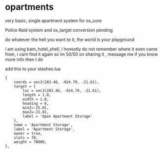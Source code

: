 # opartments
very basic, single apartment system for ox_core

Police Raid system and ox_target conversion pending 

do whatever the hell you want to it, the world is your playground

i am using bam_hotel_shell, i honestly do not remember where it even came from, i cant find it again so im 50/50 on sharing it , message me if you know more info then I do

add this to your stashes.lua
```
{
	coords = vec3(283.46, -924.79, -21.61),
	target = {
		loc = vec3(283.46, -924.79, -21.61),
		length = 1.0,
		width = 1.0,
		heading = 0,
		minZ=-25.01,
		maxZ=-21.01,
		label = 'Open Apartment Storage'
    },
    name = 'Apartment Storage',
    label = 'Apartment Storage',
    owner = true,
    slots = 70,
    weight = 70000,
},
```
